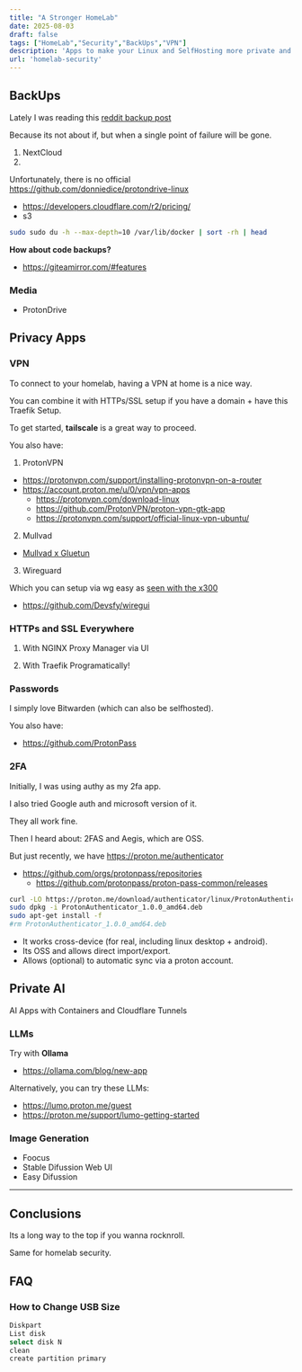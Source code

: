 ```yaml
---
title: "A Stronger HomeLab"
date: 2025-08-03
draft: false
tags: ["HomeLab","Security","BackUps","VPN"]
description: 'Apps to make your Linux and SelfHosting more private and secure'
url: 'homelab-security'
---
```



## BackUps

Lately I was reading this [reddit backup post](https://www.reddit.com/r/DataHoarder/comments/1gsutp5/list_of_free_open_source_and_crossplatform_backup/?chainedPosts=t3_yqonpo)

Because its not about if, but when a single point of failure will be gone.

1. NextCloud
2. 

Unfortunately, there is no official https://github.com/donniedice/protondrive-linux

* https://developers.cloudflare.com/r2/pricing/
* s3

```sh
sudo sudo du -h --max-depth=10 /var/lib/docker | sort -rh | head
```

**How about code backups?**

* https://giteamirror.com/#features


### Media

* ProtonDrive



## Privacy Apps

### VPN

To connect to your homelab, having a VPN at home is a nice way.

You can combine it with HTTPs/SSL setup if you have a domain + have this Traefik Setup.

To get started, **tailscale** is a great way to proceed.

You also have:

1. ProtonVPN

* https://protonvpn.com/support/installing-protonvpn-on-a-router
* https://account.proton.me/u/0/vpn/vpn-apps
    * https://protonvpn.com/download-linux
    * https://github.com/ProtonVPN/proton-vpn-gtk-app
    * https://protonvpn.com/support/official-linux-vpn-ubuntu/

2. Mullvad

* [Mullvad x Gluetun](https://fossengineer.com/gluetun-vpn-docker/) 

3. Wireguard

Which you can setup via wg easy as [seen with the x300](https://jalcocert.github.io/JAlcocerT/asrock-x300-home-server/#desktop-with-vps-as-vpn-with-wireguard)

* https://github.com/Devsfy/wiregui

### HTTPs and SSL Everywhere

1. With NGINX Proxy Manager via UI

2. With Traefik Programatically! 


### Passwords

I simply love Bitwarden (which can also be selfhosted).

You also have:

* https://github.com/ProtonPass

### 2FA

Initially, I was using authy as my 2fa app.

I also tried Google auth and microsoft version of it.

They all work fine.

Then I heard about: 2FAS and Aegis, which are OSS.

But just recently, we have https://proton.me/authenticator

* https://github.com/orgs/protonpass/repositories
    * https://github.com/protonpass/proton-pass-common/releases

```sh
curl -LO https://proton.me/download/authenticator/linux/ProtonAuthenticator_1.0.0_amd64.deb
sudo dpkg -i ProtonAuthenticator_1.0.0_amd64.deb
sudo apt-get install -f
#rm ProtonAuthenticator_1.0.0_amd64.deb
```

* It works cross-device (for real, including linux desktop + android).
* Its OSS and allows direct import/export.
* Allows (optional) to automatic sync via a proton account.


## Private AI

AI Apps with Containers and Cloudflare Tunnels


### LLMs

Try with **Ollama**

* https://ollama.com/blog/new-app

Alternatively, you can try these LLMs:

* https://lumo.proton.me/guest
* https://proton.me/support/lumo-getting-started

### Image Generation

* Foocus
* Stable Difussion Web UI
* Easy Difussion

---

## Conclusions

Its a long way to the top if you wanna rocknroll.

Same for homelab security.


## FAQ

### How to Change USB Size

```sh
Diskpart
List disk
select disk N
clean 
create partition primary
```


